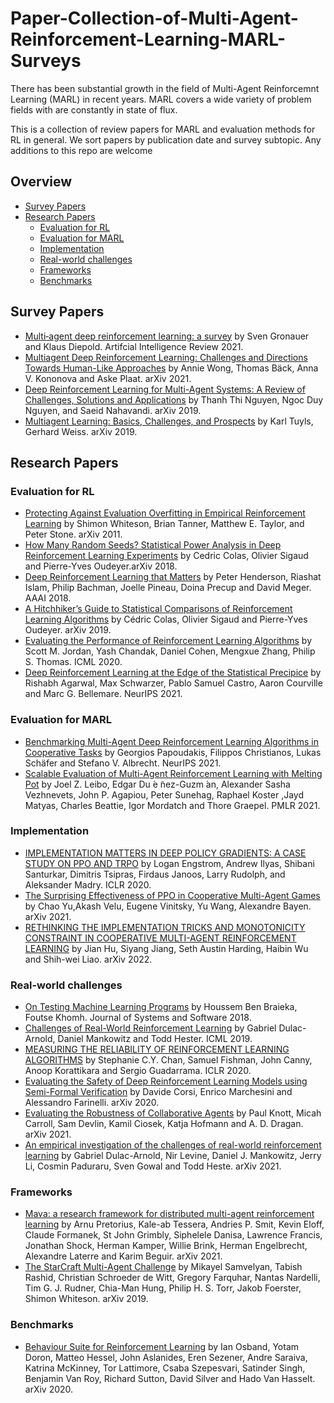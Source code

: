 # Paper-Collection-of-Multi-Agent-Reinforcement-Learning-MARL-Surveys

There has been substantial growth in the field of Multi-Agent Reinforcemnt Learning (MARL) in recent years. MARL covers a wide variety of problem fields with are constantly in state of flux.

This is a collection of review papers for MARL and evaluation methods for RL in general. We sort papers by publication date and survey subtopic. Any additions to this repo are welcome
## Overview
* [Survey Papers](https://github.com/siddarthsingh1/Paper-Collection-of-Multi-Agent-Reinforcement-Learning-MARL-Surveys#review-papers)
* [Research Papers](https://github.com/siddarthsingh1/Paper-Collection-of-Multi-Agent-Reinforcement-Learning-MARL-Surveys#research-papers)
  * [Evaluation for RL](https://github.com/siddarthsingh1/Paper-Collection-of-Multi-Agent-Reinforcement-Learning-MARL-Surveys#evaluation-RL)
  * [Evaluation for MARL](https://github.com/siddarthsingh1/Paper-Collection-of-Multi-Agent-Reinforcement-Learning-MARL-Surveys#evaluation-MARL)
  * [Implementation](https://github.com/siddarthsingh1/Paper-Collection-of-Multi-Agent-Reinforcement-Learning-MARL-Surveys#implementation)
  * [Real-world challenges](https://github.com/siddarthsingh1/Paper-Collection-of-Multi-Agent-Reinforcement-Learning-MARL-Surveys#real-world-challenges)
  * [Frameworks](https://github.com/siddarthsingh1/Paper-Collection-of-Multi-Agent-Reinforcement-Learning-MARL-Surveys#frameworks)
  * [Benchmarks](https://github.com/siddarthsingh1/Paper-Collection-of-Multi-Agent-Reinforcement-Learning-MARL-Surveys#benchmarks)
 
## Survey Papers
* [Multi‑agent deep reinforcement learning: a survey](https://link.springer.com/content/pdf/10.1007/s10462-021-09996-w.pdf) by Sven Gronauer and Klaus Diepold. Artifcial Intelligence Review 2021.
* [Multiagent Deep Reinforcement Learning: Challenges and Directions Towards Human-Like Approaches](https://www.researchgate.net/publication/353060371_Multiagent_Deep_Reinforcement_Learning_Challenges_and_Directions_Towards_Human-Like_Approaches) by Annie Wong, Thomas Bäck, Anna V. Kononova and Aske Plaat. arXiv 2021.
* [Deep Reinforcement Learning for Multi-Agent Systems: A Review of Challenges, Solutions and Applications](https://arxiv.org/pdf/1812.11794.pdf) by Thanh Thi Nguyen, Ngoc Duy Nguyen, and Saeid Nahavandi. arXiv 2019.
* [Multiagent Learning: Basics, Challenges, and Prospects](http://www.weiss-gerhard.info/publications/AI_MAGAZINE_2012_TuylsWeiss.pdf) by Karl Tuyls, Gerhard Weiss. arXiv 2019.

## Research Papers

### Evaluation for RL
* [Protecting Against Evaluation Overfitting in Empirical Reinforcement Learning](https://www.cs.utexas.edu/~pstone/Papers/bib2html-links/ADPRL11-shimon.pdf) by Shimon Whiteson, Brian Tanner, Matthew E. Taylor, and Peter Stone. arXiv 2011.
* [How Many Random Seeds? Statistical Power Analysis in Deep Reinforcement Learning Experiments](https://arxiv.org/pdf/1806.08295.pdf) by Cedric Colas, Olivier Sigaud and Pierre-Yves Oudeyer.arXiv 2018.
* [Deep Reinforcement Learning that Matters](https://arxiv.org/pdf/1709.06560.pdf) by Peter Henderson, Riashat Islam, Philip Bachman, Joelle Pineau, Doina Precup and David Meger. AAAI 2018.
* [A Hitchhiker’s Guide to Statistical Comparisons of Reinforcement Learning Algorithms](https://arxiv.org/pdf/1904.06979.pdf) by Cédric Colas, Olivier Sigaud and Pierre-Yves Oudeyer. arXiv 2019.
* [Evaluating the Performance of Reinforcement Learning Algorithms](https://arxiv.org/pdf/2006.16958.pdf) by Scott M. Jordan, Yash Chandak, Daniel Cohen, Mengxue Zhang, Philip S. Thomas. ICML 2020.
* [Deep Reinforcement Learning at the Edge of the Statistical Precipice](https://arxiv.org/pdf/2108.13264.pdf) by Rishabh Agarwal, Max Schwarzer, Pablo Samuel Castro, Aaron Courville and  Marc G. Bellemare. NeurIPS 2021.


### Evaluation for MARL
* [Benchmarking Multi-Agent Deep Reinforcement Learning Algorithms in Cooperative Tasks](https://arxiv.org/pdf/2006.07869.pdf) by Georgios Papoudakis, Filippos Christianos,  Lukas Schäfer and Stefano V. Albrecht. NeurIPS 2021.
* [Scalable Evaluation of Multi-Agent Reinforcement Learning with Melting Pot](https://arxiv.org/pdf/2107.06857.pdf) by Joel Z. Leibo, Edgar Du ́e ̃nez-Guzm ́an, Alexander Sasha Vezhnevets, John P. Agapiou, Peter Sunehag, Raphael Koster ,Jayd Matyas, Charles Beattie, Igor Mordatch and Thore Graepel. PMLR 2021.

### Implementation
* [IMPLEMENTATION MATTERS IN DEEP POLICY GRADIENTS: A CASE STUDY ON PPO AND TRPO](https://arxiv.org/pdf/2005.12729.pdf) by Logan Engstrom, Andrew Ilyas, Shibani Santurkar, Dimitris Tsipras, Firdaus Janoos, Larry Rudolph, and Aleksander Madry. ICLR 2020.
* [The Surprising Effectiveness of PPO in Cooperative Multi-Agent Games](https://arxiv.org/pdf/2103.01955.pdf) by Chao Yu,Akash Velu, Eugene Vinitsky, Yu Wang, Alexandre Bayen. arXiv 2021.
* [RETHINKING THE IMPLEMENTATION TRICKS AND MONOTONICITY CONSTRAINT IN COOPERATIVE MULTI-AGENT REINFORCEMENT LEARNING](https://arxiv.org/pdf/2102.03479.pdf) by Jian Hu, Siyang Jiang, Seth Austin Harding, Haibin Wu and Shih-wei Liao. arXiv 2022.

### Real-world challenges
* [On Testing Machine Learning Programs](https://arxiv.org/pdf/1812.02257.pdf) by Houssem Ben Braieka, Foutse Khomh. Journal of Systems and Software 2018.
* [Challenges of Real-World Reinforcement Learning](https://arxiv.org/pdf/1904.12901.pdf) by Gabriel Dulac-Arnold, Daniel Mankowitz and Todd Hester. ICML 2019.
* [MEASURING THE RELIABILITY OF REINFORCEMENT LEARNING ALGORITHMS](https://arxiv.org/pdf/1912.05663.pdf) by Stephanie C.Y. Chan, Samuel Fishman, John Canny, Anoop Korattikara and Sergio Guadarrama. ICLR 2020.
* [Evaluating the Safety of Deep Reinforcement Learning Models using Semi-Formal Verification](https://arxiv.org/pdf/2010.09387.pdf) by Davide Corsi, Enrico Marchesini and Alessandro Farinelli. arXiv 2020.
* [Evaluating the Robustness of Collaborative Agents](https://arxiv.org/pdf/2101.05507.pdf) by Paul Knott, Micah Carroll, Sam Devlin, Kamil Ciosek, Katja Hofmann and A. D. Dragan. arXiv 2021.
* [An empirical investigation of the challenges of real-world reinforcement learning](https://arxiv.org/pdf/2003.11881.pdf) by Gabriel Dulac-Arnold, Nir Levine, Daniel J. Mankowitz, Jerry Li, Cosmin Paduraru, Sven Gowal and Todd Heste. arXiv 2021.

### Frameworks
* [Mava: a research framework for distributed multi-agent reinforcement learning](https://arxiv.org/pdf/2107.01460.pdf) by Arnu Pretorius, Kale-ab Tessera, Andries P. Smit, Kevin Eloff, Claude Formanek, St John Grimbly, Siphelele Danisa, Lawrence Francis, Jonathan Shock, Herman Kamper, Willie Brink, Herman Engelbrecht, Alexandre Laterre and Karim Beguir. arXiv 2021.
* [The StarCraft Multi-Agent Challenge](https://arxiv.org/abs/1902.04043) by Mikayel Samvelyan, Tabish Rashid, Christian Schroeder de Witt, Gregory Farquhar, Nantas Nardelli, Tim G. J. Rudner, Chia-Man Hung, Philip H. S. Torr, Jakob Foerster, Shimon Whiteson. arXiv 2019.

### Benchmarks
* [Behaviour Suite for Reinforcement Learning](https://arxiv.org/pdf/1908.03568.pdf) by Ian Osband, Yotam Doron, Matteo Hessel, John Aslanides, Eren Sezener, Andre Saraiva, Katrina McKinney, Tor Lattimore, Csaba Szepesvari, Satinder Singh, Benjamin Van Roy, Richard Sutton, David Silver and Hado Van Hasselt. arXiv 2020.

